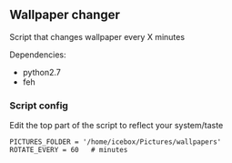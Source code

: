 ## Wallpaper changer

Script that changes wallpaper every X minutes

Dependencies:

- python2.7
- feh


### Script config 

Edit the top part of the script to reflect your system/taste

```
PICTURES_FOLDER = '/home/icebox/Pictures/wallpapers'
ROTATE_EVERY = 60   # minutes
```

